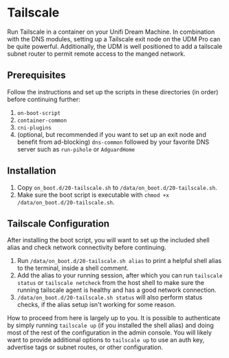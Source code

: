 # Tailscale

Run Tailscale in a container on your Unifi Dream Machine.
In combination with the DNS modules, setting up a Tailscale exit node on the UDM Pro can be quite powerful.
Additionally, the UDM is well positioned to add a tailscale subnet router to permit remote access to the manged network.

## Prerequisites

Follow the instructions and set up the scripts in these directories (in order) before continuing further:

1. `on-boot-script`
2. `container-common`
3. `cni-plugins`
4. (optional, but recommended if you want to set up an exit node and benefit from ad-blocking) `dns-common` followed by your favorite DNS server such as `run-pihole` or `AdguardHome`

## Installation

1. Copy `on_boot.d/20-tailscale.sh` to `/data/on_boot.d/20-tailscale.sh`.
2. Make sure the boot script is executable with `chmod +x /data/on_boot.d/20-tailscale.sh`.

## Tailscale Configuration

After installing the boot script, you will want to set up the included shell alias and check network connectivity before continuing.

1. Run `/data/on_boot.d/20-tailscale.sh alias` to print a helpful shell alias to the terminal, inside a shell comment.
2. Add the alias to your running session, after which you can run `tailscale status` or `tailscale netcheck` from the host shell to make sure the running tailscale agent is healthy and has a good network connection.
3. `/data/on_boot.d/20-tailscale.sh status` will also perform status checks, if the alias setup isn't working for some reason.

How to proceed from here is largely up to you. It is possible to authenticate by simply running `tailscale up` (if you installed the shell alias) and doing most of the rest of the configuration in the admin console. You will likely want to provide additional options to `tailscale up` to use an auth key, advertise tags or subnet routes, or other configuration.
